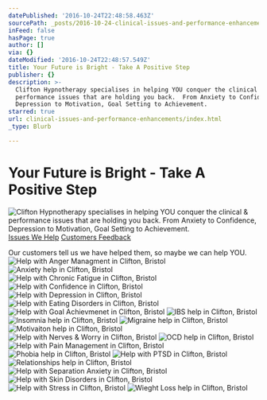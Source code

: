```yaml
---
datePublished: '2016-10-24T22:48:58.463Z'
sourcePath: _posts/2016-10-24-clinical-issues-and-performance-enhancements.md
inFeed: false
hasPage: true
author: []
via: {}
dateModified: '2016-10-24T22:48:57.549Z'
title: Your Future is Bright - Take A Positive Step
publisher: {}
description: >-
  Clifton Hypnotherapy specialises in helping YOU conquer the clinical &
  performance issues that are holding you back.  From Anxiety to Confidence,
  Depression to Motivation, Goal Setting to Achievement.
starred: true
url: clinical-issues-and-performance-enhancements/index.html
_type: Blurb

---
```

# Your Future is Bright - Take A Positive Step
![Clifton Hypnotherapy specialises in helping YOU conquer the clinical & performance issues that are holding you back.  From Anxiety to Confidence, Depression to Motivation, Goal Setting to Achievement.](https://the-grid-user-content.s3-us-west-2.amazonaws.com/8cd8d1be-ae98-4168-b707-4ff08bca8f89.jpg)
[Issues We Help][0]
[Customers Feedback][1]

Our customers tell us we have helped them, so maybe we can help YOU.
![Help with Anger Managment in Clifton, Bristol](https://the-grid-user-content.s3-us-west-2.amazonaws.com/84523b03-14a3-4fb7-aa17-df4e6fae93f7.jpg)
![Anxiety help in Clifton, Bristol](https://the-grid-user-content.s3-us-west-2.amazonaws.com/4dd42dc9-cb75-4279-81a2-7366aec581cd.jpg)
![Help with Chronic Fatigue in Clifton, Bristol](https://the-grid-user-content.s3-us-west-2.amazonaws.com/472072ae-3a5f-4696-b16e-6996917627ab.jpg)
![Help with Confidence in Clifton, Bristol](https://the-grid-user-content.s3-us-west-2.amazonaws.com/f7386975-ad92-4333-a244-681a6c4dba43.jpg)
![Help with Depression in Clifton, Bristol](https://the-grid-user-content.s3-us-west-2.amazonaws.com/a921e96a-baee-49a7-8b28-ace11a714151.jpg)
![Help with Eating Disorders in Clifton, Bristol](https://the-grid-user-content.s3-us-west-2.amazonaws.com/d4b0935a-6ec2-4235-8249-ca3032039f02.jpg)
![Help with Goal Achievmenet in Clifton, Bristol](https://the-grid-user-content.s3-us-west-2.amazonaws.com/b49aa7ab-deeb-4005-ba48-25c7f2548c4e.jpg)
![IBS help in Clifton, Bristol](https://the-grid-user-content.s3-us-west-2.amazonaws.com/3565d393-4201-41d0-972f-2de33701c7f8.jpg)
![Insomnia help in Clifton, Bristol](https://the-grid-user-content.s3-us-west-2.amazonaws.com/51827ef3-138f-447b-8275-21e79971b852.jpg)
![Migraine help in Clifton, Bristol](https://the-grid-user-content.s3-us-west-2.amazonaws.com/9ab1d193-8932-4cf4-b5da-5118da898912.jpg)
![Motivaiton help in Clifton, Bristol](https://the-grid-user-content.s3-us-west-2.amazonaws.com/0e1d45ba-3cec-4fa3-ae14-175514350f4f.jpg)
![Help with Nerves & Worry in Clifton, Bristol](https://the-grid-user-content.s3-us-west-2.amazonaws.com/fc17f795-bfe2-4f9b-a796-95020e54e0c0.jpg)
![OCD help in Clifton, Bristol](https://the-grid-user-content.s3-us-west-2.amazonaws.com/76c56fe6-69a4-4c9e-9742-548cdd77024f.jpg)
![Help with Pain Management in Clifton, Bristol](https://the-grid-user-content.s3-us-west-2.amazonaws.com/335632c2-cc52-4e5d-97f3-01ce0d5000c7.jpg)
![Phobia help in Clifton, Bristol](https://the-grid-user-content.s3-us-west-2.amazonaws.com/7786cbea-465d-427d-a3c1-815858a223fe.jpg)
![Help with PTSD in Clifton, Bristol](https://the-grid-user-content.s3-us-west-2.amazonaws.com/99f87bf7-f255-433c-9d27-d3ddf5f609f1.jpg)
![Relationships help in Clifton, Bristol](https://the-grid-user-content.s3-us-west-2.amazonaws.com/6e67cab8-5fe6-4ce0-a403-884334a03dfb.jpg)
![Help with Separation Anxiety in Clifton, Bristol](https://the-grid-user-content.s3-us-west-2.amazonaws.com/9d4681da-4883-4156-8f34-0a97e7b2b948.jpg)
![Help with Skin Disorders in Clifton, Bristol](https://the-grid-user-content.s3-us-west-2.amazonaws.com/eb108ffb-2b5c-49c9-9717-f4b1a3706b1d.jpg)
![Help with Stress in Clifton, Bristol](https://the-grid-user-content.s3-us-west-2.amazonaws.com/1e0a7dfe-675c-4a3e-9747-9f5cf52f9542.jpg)
![Wieght Loss help in Clifton, Bristol](https://the-grid-user-content.s3-us-west-2.amazonaws.com/ec2da0e6-7877-48e3-a945-969144746865.jpg)

[0]: http://www.cliftonhypnotherapy.com/clinical-issues-and-performance-enhancements
[1]: http://www.cliftonhypnotherapy.com/testimonials
